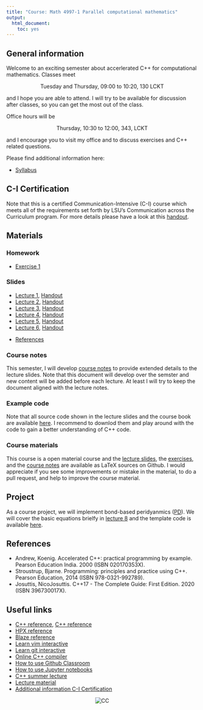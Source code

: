 ```yaml
---
title: "Course: Math 4997-1 Parallel computational mathematics"
output:
  html_document:
    toc: yes
---
```


## General information

Welcome to an exciting semester about accerlerated C++ for computational mathematics. Classes meet

<center>Tuesday and Thursday, 09:00 to 10:20, 130 LCKT</center>

and I hope you are able to attend. I will try to be available for discussion after classes, so you can get the most out of the class. 

Office hours will be 

<center> Thursday, 10:30 to 12:00, 343, LCKT</center> 

and I encourage you to visit my office and to discuss exercises and C++ related questions. 




Please find additional information here:

* [Syllabus](syllabus.pdf)
<!--
* [Schedule](timetable.pdf)
-->

## C-I Certification

Note that this is a certified Communication-Intensive (C-I) course which meets all of the requirements set forth by LSU’s Communication across the Curriculum program. For more details please have a look at this [handout](https://www.lsu.edu/academicaffairs/cxc/files/ci-student-resources.pdf). 


## Materials

### Homework

* [Exercise 1](exercise1.pdf)
<!--
* [Exercise 2](exercise2.pdf)
* [Exercise 3](exercise3.pdf), [Template Code](https://github.com/diehlpkteaching/N-Body)
* [Exercise 4](exercise4.pdf)
* [Exercise 5](exercise5.pdf)
* [Exercise 6](exercise6.pdf)
* [Exercise 7](exercise7.pdf)
* [Exercise 8](exercise8.pdf), [Template Code](https://github.com/diehlpkteaching/StencilLocaltoRemote/blob/master/Stencil2.ipynb)
* [Exercise 9](exercise9.pdf), [Template Code](https://github.com/diehlpkteaching/StencilLocaltoRemote/blob/master/Stencil4.ipynb)
* [Exercise 10](exercise10.pdf), [Template Code](https://github.com/diehlpkteaching/StencilLocaltoRemote/blob/master/Stencil5.cpp)
-->

### Slides

* [Lecture 1](lecture1-slides.pdf), [Handout](lecture1-handout.pdf)
* [Lecture 2](lecture2-slides.pdf), [Handout](lecture2-handout.pdf)
* [Lecture 3](lecture3-slides.pdf), [Handout](lecture3-handout.pdf)
* [Lecture 4](lecture4-slides.pdf), [Handout](lecture4-handout.pdf)
* [Lecture 5](lecture5-slides.pdf), [Handout](lecture5-handout.pdf)
* [Lecture 6](lecture6-slides.pdf), [Handout](lecture6-handout.pdf)

<!--
* [Lecture 8 (Course project)](lecture8.pdf) 
* [Guest 1](Parallelism\ in\ C++\ \(lecture\ 1\).pdf)
* [Guest 2](Parallelism\ in\ C++\ \(lecture\ 2\).pdf)
-->
* [References](list.pdf)

### Course notes

This semester, I will develop [course notes](book.pdf) to provide extended details to the lecture slides. Note that this document will develop over the semster and new content will be added before each lecture. At least I will try to keep the document aligned with the lecture notes.  

### Example code

Note that all source code shown in the lecture slides and the course book are available [here](https://github.com/diehlpkteaching/ParallelComputationMathExamples). I recommend to downlod them and play around with the code to gain a better understanding of C++ code. 

### Course materials

This course is a open material course and the [lecture slides](https://github.com/diehlpkteaching/ParallelComputationMath), the [exercises](https://github.com/diehlpkteaching/ParallelComputationMathExercise), and the [course notes](https://github.com/diehlpkteaching/ParallelComputationMathScript) are available as LaTeX sources on Github. I would appreciate if you see some improvements or mistake in the material, to do a pull request, and help to improve the course material. 

## Project

As a course project, we will implement bond-based peridyanmics ([PD](https://en.wikipedia.org/wiki/peridynamics)). We will cover the basic equations brielfy in [lecture 8](lecture8.pdf) and the template code is available [here](https://github.com/diehlpkteaching/PD).

## References

* Andrew, Koenig. Accelerated C++: practical programming by example. Pearson Education India. 2000 (ISBN 020170353X).
* Stroustrup, Bjarne. Programming: principles and practice using C++. Pearson Education, 2014 (ISBN 978-0321-992789).
* Josuttis, NicoJosuttis. C++17 - The Complete Guide: First Edition. 2020 (ISBN 396730017X).

## Useful links 

* [C++ reference](https://en.cppreference.com/w/), [C++ reference](http://www.cplusplus.com/reference/)
* [HPX reference](https://stellar-group.github.io/hpx/docs/sphinx/latest/html/index.html)
* [Blaze reference](https://bitbucket.org/blaze-lib/blaze/wiki/Getting_Started)
* [Learn vim interactive](https://www.openvim.com/)
* [Learn git interactive](https://learngitbranching.js.org/)
* [Online C++ compiler](https://wandbox.org/)
* [How to use Github Classroom](https://www.diehlpk.de/blog/githubclassroom/)
* [How to use Jupyter notebooks](https://www.diehlpk.de/blog/jupyter-notebooks/)
* [C++ summer lecture](https://www.diehlpk.de/blog/cpp-lectures/)
* [Lecture material](https://github.com/diehlpkteaching/ParallelComputationMath)
* [Additional information C-I Certification](https://www.lsu.edu/academicaffairs/cxc/files/ci-student-resources.pdf)

<p style="text-align:center;"> <img src="https://mirrors.creativecommons.org/presskit/buttons/80x15/svg/by-nc-nd.svg" alt="CC"> </p>


